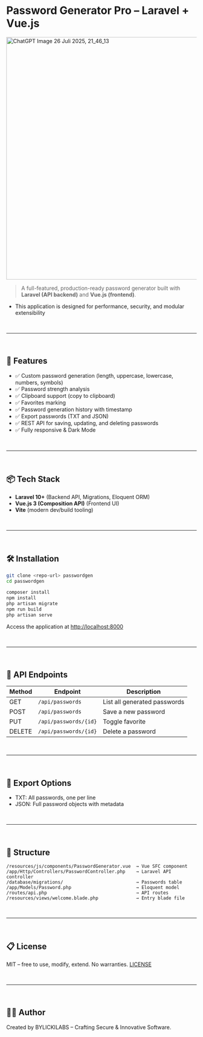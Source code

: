 # Password Generator Pro – Laravel + Vue.js

<img width="1280" height="640" alt="ChatGPT Image 26  Juli 2025, 21_46_13" src="https://github.com/user-attachments/assets/43825826-4810-492b-bb98-5f3b226bfdbb" />

> A full-featured, production-ready password generator built with **Laravel (API backend)** and **Vue.js (frontend)**. 
  - This application is designed for performance, security, and modular extensibility

<br>

---

<br>

## 🚀 Features

- ✅ Custom password generation (length, uppercase, lowercase, numbers, symbols)
- ✅ Password strength analysis
- ✅ Clipboard support (copy to clipboard)
- ✅ Favorites marking
- ✅ Password generation history with timestamp
- ✅ Export passwords (TXT and JSON)
- ✅ REST API for saving, updating, and deleting passwords
- ✅ Fully responsive & Dark Mode

<br>

---

<br>

## 📦 Tech Stack

- **Laravel 10+** (Backend API, Migrations, Eloquent ORM)
- **Vue.js 3 (Composition API)** (Frontend UI)
- **Vite** (modern dev/build tooling)

<br>

---

<br>

## 🛠️ Installation

```bash
git clone <repo-url> passwordgen
cd passwordgen

composer install
npm install
php artisan migrate
npm run build
php artisan serve
```

Access the application at [http://localhost:8000](http://localhost:8000)

<br>

---

<br>

## 🧠 API Endpoints

| Method | Endpoint            | Description                 |
|--------|---------------------|-----------------------------|
| GET    | `/api/passwords`    | List all generated passwords |
| POST   | `/api/passwords`    | Save a new password          |
| PUT    | `/api/passwords/{id}` | Toggle favorite              |
| DELETE | `/api/passwords/{id}` | Delete a password            |

<br>

---

<br>

## 📁 Export Options

- TXT: All passwords, one per line
- JSON: Full password objects with metadata

<br>

---

<br>

## 🧩 Structure

```
/resources/js/components/PasswordGenerator.vue  → Vue SFC component
/app/Http/Controllers/PasswordController.php    → Laravel API controller
/database/migrations/                           → Passwords table
/app/Models/Password.php                        → Eloquent model
/routes/api.php                                 → API routes
/resources/views/welcome.blade.php              → Entry blade file
```

<br>

---

<br>

## 📋 License

MIT – free to use, modify, extend. No warranties.
[LICENSE](LICENSE)

<br>

---

<br>

## 👨‍💻 Author

Created by BYLICKILABS – Crafting Secure & Innovative Software.
